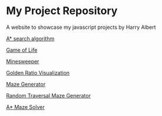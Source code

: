 # My Project Repository
A website to showcase my javascript projects
by Harry Albert

[A* search algorithm](https://harryalbert.github.io/projectRepository/AStar/)

[Game of Life](https://harryalbert.github.io/projectRepository/GameOfLife/)

[Minesweeper](https://harryalbert.github.io/projectRepository/Minesweeper/)

[Golden Ratio Visualization](https://harryalbert.github.io/projectRepository/goldenRatio/)

[Maze Generator](https://harryalbert.github.io/projectRepository/MazeGeneration/)

[Random Traversal Maze Generator](https://harryalbert.github.io/projectRepository/randomTraversalMaze/)

[A* Maze Solver](https://harryalbert.github.io/projectRepository/mazeSolver/)
